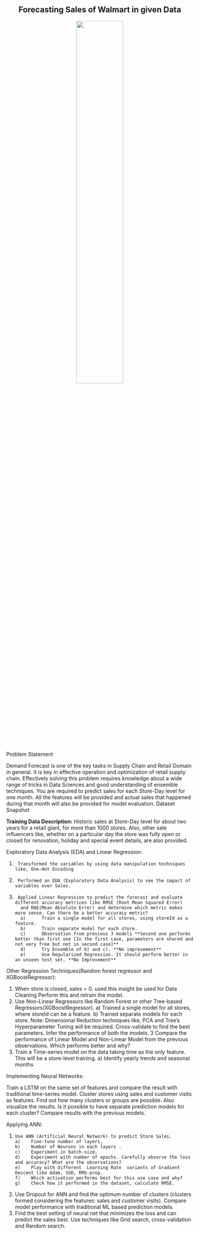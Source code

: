 <h2 align="center"> Forecasting Sales of Walmart in given Data </h2>

<p align="center"><img src="https://github.com/Starkultra/Walmart-Sales-Prediction/blob/master/assets/walmart-store.jpg" width=50%></p>
 
Problem Statement

Demand Forecast is one of the key tasks in Supply Chain and Retail Domain in general. It is key in effective operation and optimization of retail supply chain. 
Effectively solving this problem requires knowledge about a wide range of tricks in Data Sciences and good understanding of ensemble techniques. 
You are required to predict sales for each Store-Day level for one month. 
All the features will be provided and actual sales that happened during that month will also be provided for model evaluation. 
Dataset Snapshot

**Training Data Description:** Historic sales at Store-Day level for about two years for a retail giant, for more than 1000 stores. 
Also, other sale influencers like, whether on a particular day the store was fully open or closed for renovation, holiday and special event details, are also provided. 

 

Exploratory Data Analysis (EDA) and Linear Regression:

1.      Transformed the variables by using data manipulation techniques like, One-Hot Encoding 
2.      Performed an EDA (Exploratory Data Analysis) to see the impact of variables over Sales.
3.      Applied Linear Regression to predict the forecast and evaluate different accuracy metrices like RMSE (Root Mean Squared Error)
         and MAE(Mean Absolute Error) and determine which metric makes more sense. Can there be a better accuracy metric?
         a)      Train a single model for all stores, using storeId as a feature.
         b)      Train separate model for each store.
         c)      Observation from previous 3 models **Second one performs better than first one [In the first case, parameters are shared and not very free but not in second case]**
         d)      Try Ensemble of b) and c). **No improvement**
         e)      Use Regularized Regression. It should perform better in an unseen test set. **No Improvement**


Other Regression Techniques(Random forest regressor and XGBoostRegressor):

1. When store is closed, sales = 0. used this insight be used for Data Cleaning Perform this and retrain the model.
2. Use Non-Linear Regressors like Random Forest or other Tree-based Regressors(XGBoostRegressor).
       a)    Trained a single model for all stores, where storeId can be a feature.
       b)    Trained separate models for each store.
       Note: Dimensional Reduction techniques like, PCA and Tree’s Hyperparameter Tuning will be required. Cross-validate to find the
                  best parameters. Infer the performance of both the models. 
3 Compare the performance of Linear Model and Non-Linear Model from the previous observations. Which performs better and why?
4. Train a Time-series model on the data taking time as the only feature. This will be a store-level training.
       a)    Identify yearly trends and seasonal months
 


Implementing Neural Networks:

Train a LSTM on the same set of features and compare the result with traditional time-series model.
Cluster stores using sales and customer visits as features. Find out how many clusters or groups are possible. Also visualize the results.
Is it possible to have separate prediction models for each cluster? Compare results with the previous models.


Applying ANN:

1.     Use ANN (Artificial Neural Network) to predict Store Sales.
       a)    Fine-tune number of layers,
       b)    Number of Neurons in each layers .
       c)    Experiment in batch-size.
       d)    Experiment with number of epochs. Carefully observe the loss and accuracy? What are the observations?
       e)    Play with different  Learning Rate  variants of Gradient Descent like Adam, SGD, RMS-prop.
       f)    Which activation performs best for this use case and why?
       g)    Check how it performed in the dataset, calculate RMSE.
2.    Use Dropout for ANN and find the optimum number of clusters (clusters formed considering the features: sales and customer
       visits). Compare model performance with traditional ML based prediction models. 
3.    Find the best setting of neural net that minimizes the loss and can predict the sales best. Use techniques like Grid
       search, cross-validation and Random search.
